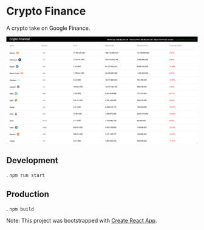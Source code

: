 # Crypto Finance

A crypto take on Google Finance.

<img src="images/preview.png" width="700px">

## Development

. `npm run start`

## Production

. `npm build`

Note: This project was bootstrapped with [Create React App](https://github.com/facebookincubator/create-react-app).
